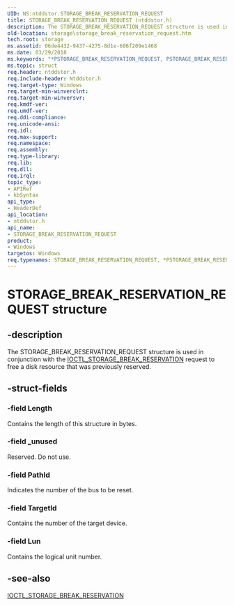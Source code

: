 ```yaml
---
UID: NS:ntddstor.STORAGE_BREAK_RESERVATION_REQUEST
title: STORAGE_BREAK_RESERVATION_REQUEST (ntddstor.h)
description: The STORAGE_BREAK_RESERVATION_REQUEST structure is used in conjunction with the IOCTL_STORAGE_BREAK_RESERVATION request to free a disk resource that was previously reserved.
old-location: storage\storage_break_reservation_request.htm
tech.root: storage
ms.assetid: 06de4432-9437-4275-8d1e-606f209e1468
ms.date: 03/29/2018
ms.keywords: "*PSTORAGE_BREAK_RESERVATION_REQUEST, PSTORAGE_BREAK_RESERVATION_REQUEST, PSTORAGE_BREAK_RESERVATION_REQUEST structure pointer [Storage Devices], STORAGE_BREAK_RESERVATION_REQUEST, STORAGE_BREAK_RESERVATION_REQUEST structure [Storage Devices], ntddstor/PSTORAGE_BREAK_RESERVATION_REQUEST, ntddstor/STORAGE_BREAK_RESERVATION_REQUEST, storage.storage_break_reservation_request, structs-general_f902ea12-3b3d-4eb7-9ac2-9a5abfabe13c.xml"
ms.topic: struct
req.header: ntddstor.h
req.include-header: Ntddstor.h
req.target-type: Windows
req.target-min-winverclnt: 
req.target-min-winversvr: 
req.kmdf-ver: 
req.umdf-ver: 
req.ddi-compliance: 
req.unicode-ansi: 
req.idl: 
req.max-support: 
req.namespace: 
req.assembly: 
req.type-library: 
req.lib: 
req.dll: 
req.irql: 
topic_type:
- APIRef
- kbSyntax
api_type:
- HeaderDef
api_location:
- ntddstor.h
api_name:
- STORAGE_BREAK_RESERVATION_REQUEST
product:
- Windows
targetos: Windows
req.typenames: STORAGE_BREAK_RESERVATION_REQUEST, *PSTORAGE_BREAK_RESERVATION_REQUEST
---
```


# STORAGE_BREAK_RESERVATION_REQUEST structure


## -description


The STORAGE_BREAK_RESERVATION_REQUEST structure is used in conjunction with the <a href="https://msdn.microsoft.com/library/windows/hardware/ff560533">IOCTL_STORAGE_BREAK_RESERVATION</a> request to free a disk resource that was previously reserved. 


## -struct-fields




### -field Length

Contains the length of this structure in bytes.


### -field _unused

Reserved. Do not use. 


### -field PathId

Indicates the number of the bus to be reset. 


### -field TargetId

Contains the number of the target device.


### -field Lun

Contains the logical unit number. 


## -see-also




<a href="https://msdn.microsoft.com/library/windows/hardware/ff560533">IOCTL_STORAGE_BREAK_RESERVATION</a>
 

 

